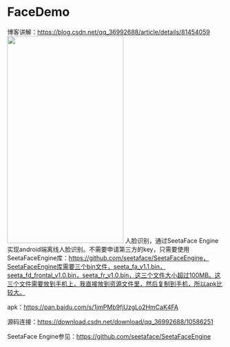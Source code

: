 # FaceDemo
博客讲解：https://blog.csdn.net/qq_36992688/article/details/81454059
<img src="https://github.com/shuguoli68/FaceDemo/blob/master/Screenshots/Screenshot_2018-07-21-20-06-40.png"  height="480" width="270">
人脸识别，通过SeetaFace Engine实现android端离线人脸识别。不需要申请第三方的key，只需要使用SeetaFaceEngine库：https://github.com/seetaface/SeetaFaceEngine，SeetaFaceEngine库需要三个bin文件，seeta_fa_v1.1.bin，seeta_fd_frontal_v1.0.bin，seeta_fr_v1.0.bin，这三个文件大小超过100MB。这三个文件需要放到手机上，我直接放到资源文件里，然后复制到手机，所以apk比较大。

apk：https://pan.baidu.com/s/1jmPMb9fjUzgLo2HmCaK4FA

源码连接：https://download.csdn.net/download/qq_36992688/10586251

SeetaFace Engine参见：https://github.com/seetaface/SeetaFaceEngine
